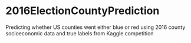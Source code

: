 # 2016ElectionCountyPrediction
Predicting whether US counties went either blue or red using 2016 county socioeconomic data and true labels from Kaggle competition
